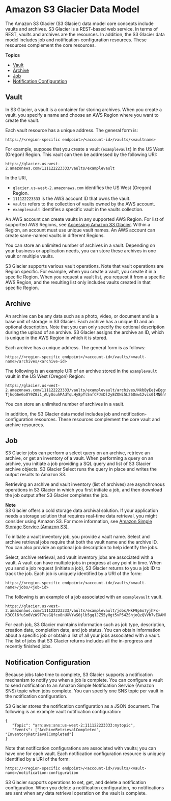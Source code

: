 # Amazon S3 Glacier Data Model<a name="amazon-glacier-data-model"></a>

The Amazon S3 Glacier \(S3 Glacier\) data model core concepts include vaults and archives\. S3 Glacier is a REST\-based web service\. In terms of REST, vaults and archives are the resources\. In addition, the S3 Glacier data model includes job and notification\-configuration resources\. These resources complement the core resources\.

**Topics**
+ [Vault](#data-model-vault)
+ [Archive](#data-model-archive)
+ [Job](#data-model-job)
+ [Notification Configuration](#data-model-notification-config)

## Vault<a name="data-model-vault"></a>

In S3 Glacier, a vault is a container for storing archives\. When you create a vault, you specify a name and choose an AWS Region where you want to create the vault\.

Each vault resource has a unique address\. The general form is:

```
https://<region-specific endpoint>/<account-id>/vaults/<vaultname>
```

For example, suppose that you create a vault \(`examplevault`\) in the US West \(Oregon\) Region\. This vault can then be addressed by the following URI:

```
https://glacier.us-west-2.amazonaws.com/111122223333/vaults/examplevault
```

In the URI, 
+ `glacier.us-west-2.amazonaws.com` identifies the US West \(Oregon\) Region\. 
+ `111122223333` is the AWS account ID that owns the vault\.
+ `vaults` refers to the collection of vaults owned by the AWS account\.
+ `examplevault` identifies a specific vault in the vaults collection\.

An AWS account can create vaults in any supported AWS Region\. For list of supported AWS Regions, see [Accessing Amazon S3 Glacier](amazon-glacier-accessing.md)\. Within a Region, an account must use unique vault names\. An AWS account can create same\-named vaults in different Regions\.

You can store an unlimited number of archives in a vault\. Depending on your business or application needs, you can store these archives in one vault or multiple vaults\. 

S3 Glacier supports various vault operations\. Note that vault operations are Region specific\. For example, when you create a vault, you create it in a specific Region\. When you request a vault list, you request it from a specific AWS Region, and the resulting list only includes vaults created in that specific Region\.

## Archive<a name="data-model-archive"></a>

An archive can be any data such as a photo, video, or document and is a base unit of storage in S3 Glacier\. Each archive has a unique ID and an optional description\. Note that you can only specify the optional description during the upload of an archive\. S3 Glacier assigns the archive an ID, which is unique in the AWS Region in which it is stored\. 

Each archive has a unique address\. The general form is as follows:

```
https://<region-specific endpoint>/<account-id>/vaults/<vault-name>/archives/<archive-id>
```

The following is an example URI of an archive stored in the `examplevault` vault in the US West \(Oregon\) Region:

```
https://glacier.us-west-2.amazonaws.com/111122223333/vaults/examplevault/archives/NkbByEejwEggmBz2fTHgJrg0XBoDfjP4q6iu87-TjhqG6eGoOY9Z8i1_AUyUsuhPAdTqLHy8pTl5nfCFJmDl2yEZONi5L26Omw12vcs01MNGntHEQL8MBfGlqrEXAMPLEArchiveId
```

You can store an unlimited number of archives in a vault\.

In addition, the S3 Glacier data model includes job and notification\-configuration resources\. These resources complement the core vault and archive resources\.

## Job<a name="data-model-job"></a>

S3 Glacier jobs can perform a select query on an archive, retrieve an archive, or get an inventory of a vault\. When performing a query on an archive, you initiate a job providing a SQL query and list of S3 Glacier archive objects\. S3 Glacier Select runs the query in place and writes the output results to Amazon S3\.

Retrieving an archive and vault inventory \(list of archives\) are asynchronous operations in S3 Glacier in which you first initiate a job, and then download the job output after S3 Glacier completes the job\. 

**Note**  
S3 Glacier offers a cold storage data archival solution\. If your application needs a storage solution that requires real\-time data retrieval, you might consider using Amazon S3\. For more information, see [Amazon Simple Storage Service \(Amazon S3\)](http://aws.amazon.com/s3)\.

To initiate a vault inventory job, you provide a vault name\. Select and archive retrieval jobs require that both the vault name and the archive ID\. You can also provide an optional job description to help identify the jobs\. 

Select, archive retrieval, and vault inventory jobs are associated with a vault\. A vault can have multiple jobs in progress at any point in time\. When you send a job request \(initiate a job\), S3 Glacier returns to you a job ID to track the job\. Each job is uniquely identified by a URI of the form:

```
https://<region-specific endpoint>/<account-id>/vaults/<vault-name>/jobs/<job-id>
```

The following is an example of a job associated with an `examplevault` vault\.

```
https://glacier.us-west-2.amazonaws.com/111122223333/vaults/examplevault/jobs/HkF9p6o7yjhFx-K3CGl6fuSm6VzW9T7esGQfco8nUXVYwS0jlb5gq1JZ55yHgt5vP54ZShjoQzQVVh7vEXAMPLEjobID
```

For each job, S3 Glacier maintains information such as job type, description, creation date, completion date, and job status\. You can obtain information about a specific job or obtain a list of all your jobs associated with a vault\. The list of jobs that S3 Glacier returns includes all the in\-progress and recently finished jobs\. 

## Notification Configuration<a name="data-model-notification-config"></a>

Because jobs take time to complete, S3 Glacier supports a notification mechanism to notify you when a job is complete\. You can configure a vault to send notification to an Amazon Simple Notification Service \(Amazon SNS\) topic when jobs complete\. You can specify one SNS topic per vault in the notification configuration\.

S3 Glacier stores the notification configuration as a JSON document\. The following is an example vault notification configuration:

```
{
   "Topic": "arn:aws:sns:us-west-2:111122223333:mytopic", 
   "Events": ["ArchiveRetrievalCompleted", "InventoryRetrievalCompleted"] 
}
```

Note that notification configurations are associated with vaults; you can have one for each vault\. Each notification configuration resource is uniquely identified by a URI of the form:

```
https://<region-specific endpoint>/<account-id>/vaults/<vault-name>/notification-configuration
```

S3 Glacier supports operations to set, get, and delete a notification configuration\. When you delete a notification configuration, no notifications are sent when any data retrieval operation on the vault is complete\.
